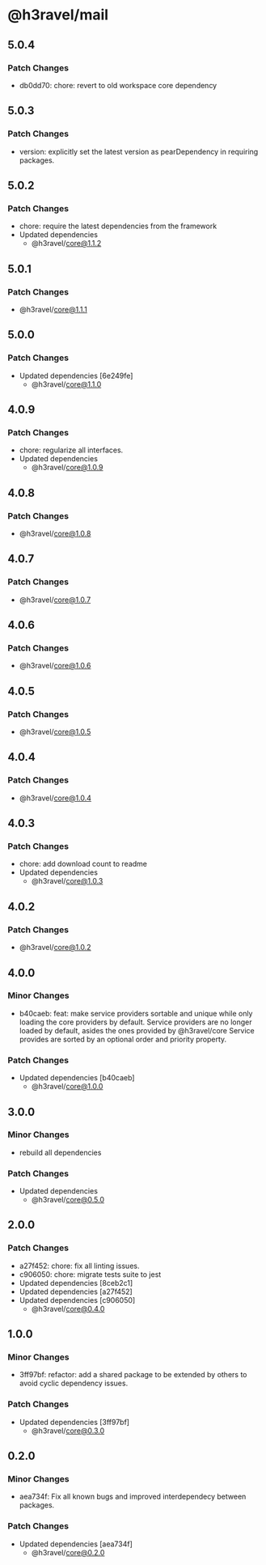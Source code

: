 # @h3ravel/mail

## 5.0.4

### Patch Changes

- db0dd70: chore: revert to old workspace core dependency

## 5.0.3

### Patch Changes

- version: explicitly set the latest version as pearDependency in requiring packages.

## 5.0.2

### Patch Changes

- chore: require the latest dependencies from the framework
- Updated dependencies
  - @h3ravel/core@1.1.2

## 5.0.1

### Patch Changes

- @h3ravel/core@1.1.1

## 5.0.0

### Patch Changes

- Updated dependencies [6e249fe]
  - @h3ravel/core@1.1.0

## 4.0.9

### Patch Changes

- chore: regularize all interfaces.
- Updated dependencies
  - @h3ravel/core@1.0.9

## 4.0.8

### Patch Changes

- @h3ravel/core@1.0.8

## 4.0.7

### Patch Changes

- @h3ravel/core@1.0.7

## 4.0.6

### Patch Changes

- @h3ravel/core@1.0.6

## 4.0.5

### Patch Changes

- @h3ravel/core@1.0.5

## 4.0.4

### Patch Changes

- @h3ravel/core@1.0.4

## 4.0.3

### Patch Changes

- chore: add download count to readme
- Updated dependencies
  - @h3ravel/core@1.0.3

## 4.0.2

### Patch Changes

- @h3ravel/core@1.0.2

## 4.0.0

### Minor Changes

- b40caeb: feat: make service providers sortable and unique while only loading the core providers by default.
  Service providers are no longer loaded by default, asides the ones provided by @h3ravel/core
  Service provides are sorted by an optional order and priority property.

### Patch Changes

- Updated dependencies [b40caeb]
  - @h3ravel/core@1.0.0

## 3.0.0

### Minor Changes

- rebuild all dependencies

### Patch Changes

- Updated dependencies
  - @h3ravel/core@0.5.0

## 2.0.0

### Patch Changes

- a27f452: chore: fix all linting issues.
- c906050: chore: migrate tests suite to jest
- Updated dependencies [8ceb2c1]
- Updated dependencies [a27f452]
- Updated dependencies [c906050]
  - @h3ravel/core@0.4.0

## 1.0.0

### Minor Changes

- 3ff97bf: refactor: add a shared package to be extended by others to avoid cyclic dependency issues.

### Patch Changes

- Updated dependencies [3ff97bf]
  - @h3ravel/core@0.3.0

## 0.2.0

### Minor Changes

- aea734f: Fix all known bugs and improved interdependecy between packages.

### Patch Changes

- Updated dependencies [aea734f]
  - @h3ravel/core@0.2.0
